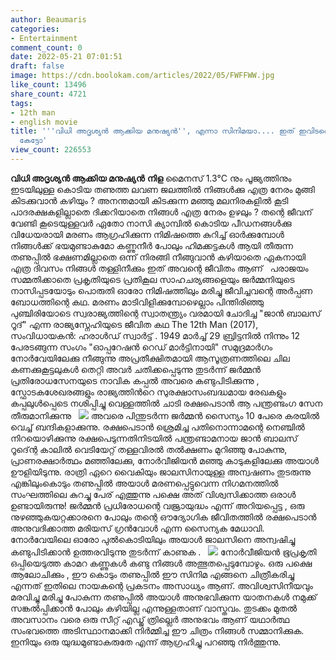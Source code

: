 ```yaml
---
author: Beaumaris
categories:
- Entertainment
comment_count: 0
date: 2022-05-21 07:01:51
draft: false
image: https://cdn.boolokam.com/articles/2022/05/FWFFWW.jpg
like_count: 13496
share_count: 4721
tags:
- 12th man
- english movie
title: '''വിധി അദൃശ്യൻ ആക്കിയ മനുഷ്യൻ'', എന്നാ സിനിമയാ.... ഇത് ഇവിടത്തെ 12TH മാൻ അല്ല
  കേട്ടോ'
view_count: 226553
---
```


**വിധി അദൃശ്യൻ ആക്കിയ മനുഷ്യൻ** **നിള** മൈനസ് 1.3°C നും പൂജ്യത്തിനും ഇടയിലുള്ള കൊടിയ തണുത്ത ലവണ ജലത്തിൽ നിങ്ങൾക്കു എത്ര നേരം മുങ്ങി കിടക്കുവാൻ കഴിയും ? അനന്തമായി കിടക്കുന്ന മഞ്ഞു മലനിരകളിൽ കൂടി പാദരക്ഷകളില്ലാതെ ദിക്കറിയാതെ നിങ്ങൾ എത്ര നേരം ഉഴലും ? തന്റെ ജീവന് വേണ്ടി കൂടെയുള്ളവർ ഏതോ നാസി ക്യാമ്പിൽ കൊടിയ പീഡനങ്ങൾക്കു വിധേയരായി മരണം ആഗ്രഹിക്കുന്ന നിമിഷത്തെ കുറിച്ച് ഓർക്കുമ്പോൾ നിങ്ങൾക്ക് ഭയമുണ്ടാകുമോ കണ്ണുനീർ പോലും ഹിമക്കട്ടകൾ ആയി തീരുന്ന തണുപ്പിൽ ഭക്ഷണമില്ലാതെ ഒന്ന് നിരങ്ങി നീങ്ങുവാൻ കഴിയാതെ ഏകനായി എത്ര ദിവസം നിങ്ങൾ തള്ളിനീക്കും ഇത് അവന്റെ ജീവിതം ആണ് &nbsp; പരാജയം സമ്മതിക്കാതെ പ്രകൃതിയുടെ പ്രതികൂല സാഹചര്യങ്ങളെയും ജർമ്മനിയുടെ നാസിപ്പടയോടും പൊരുതി ഓരോ നിമിഷത്തിലും മരിച്ചു ജീവിച്ചവന്റെ അർപ്പണ ബോധത്തിന്റെ കഥ. മരണം മാടിവിളിക്കുമ്പോഴെല്ലാം പിന്തിരിഞ്ഞു പുഞ്ചിരിയോടെ സ്വരാജ്യത്തിന്റെ സ്വാതന്ത്ര്യം വരമായി ചോദിച്ച "ജാൻ ബാലസ് റൂദ്" എന്ന രാജ്യസ്നേഹിയുടെ ജീവിത കഥ The 12th Man (2017), സംവിധായകൻ: ഹരാൾഡ് സ്വാർട്ട് . 1949 മാർച്ച് 29 ബ്രിട്ടനിൽ നിന്നും 12 പേരടങ്ങുന്ന സംഗം "ഓപ്പറേഷൻ റെഡ് മാർട്ടിനായി" സമുദ്രമാർഗം നോർവേയിലേക്കു നീങ്ങുന്നു അപ്രതീക്ഷിതമായി ആസൂത്രണത്തിലെ ചില കണക്കുകൂട്ടലുകൾ തെറ്റി അവർ ചതിക്കപ്പെടുന്നു തുടർന്ന് ജർമ്മൻ പ്രതിരോധസേനയുടെ നാവിക കപ്പൽ അവരെ കണ്ടുപിടിക്കുന്നു , സ്ഫോടകശേഖരങ്ങളും രാജ്യത്തിൻറെ സുരക്ഷാസംബദ്ധമായ രേഖകളും കപ്പലുൾപ്പെടെ നശിപ്പിച്ചു വെള്ളത്തിൽ ചാടി രക്ഷപെടാൻ ആ പന്ത്രണ്ടംഗ സേന തീരുമാനിക്കുന്നു &nbsp; ![](https://cdn.boolokam.com/articles/2022/05/FWFFWW.jpg) അവരെ പിന്തുടർന്ന ജർമ്മൻ സൈന്യം 10 പേരെ കരയിൽ വെച്ച് ബന്ദികളാക്കുന്നു. രക്ഷപെടാൻ ശ്രെമിച്ച പതിനൊന്നാമന്റെ നെഞ്ചിൽ നിറയൊഴിക്കുന്നു രക്ഷപെടുന്നതിനിടയിൽ പന്ത്രണ്ടാമനായ ജാൻ ബാലസ് റൂദ്ന്റെ കാലിൽ വെടിയേറ്റ് തള്ളവിരൽ തൽക്ഷണം മുറിഞ്ഞു പോകുന്നു, പ്രാണരക്ഷാർത്ഥം മഞ്ഞിലേക്കു, നോർവീജിയൻ മഞ്ഞു കാടുകളിലേക്കു അയാൾ ഊളിയിടുന്നു. രാത്രി ഏറെ വൈകിയും ജാലസിനായുള്ള അന്വഷണം തുടരുന്നു എങ്കിലുംകൊടും തണുപ്പിൽ അയാൾ മരണപ്പെട്ടുവെന്ന നിഗമനത്തിൽ സംഘത്തിലെ കുറച്ചു പേര് എത്തുന്നു പക്ഷെ അത് വിശ്വസിക്കാത്ത ഒരാൾ ഉണ്ടായിരുന്നു! ജർമ്മൻ പ്രധിരോധന്റെ വജ്രായുദ്ധം എന്ന് അറിയപ്പെട്ട , ഒരു നുഴഞ്ഞുകയറ്റക്കാരനെ പോലും തന്റെ ഔദ്യോഗിക ജീവിതത്തിൽ രക്ഷപെടാൻ അനുവദിക്കാത്ത മരിയസ് ഗ്രൻവോൾ എന്ന സൈന്യക മേധാവി. നോർവേയിലെ ഓരോ പുൽകൊടിയിലും അയാൾ ജാലസിനെ അന്വഷിച്ചു കണ്ടുപിടിക്കാൻ ഉത്തരവിടുന്നു തുടർന്ന് കാണുക . &nbsp; ![](https://cdn.boolokam.com/articles/2022/05/EFEFEFEFFF.jpg) നോർവീജിയൻ ഭൂപ്രകൃതി ഒപ്പിയെടുത്ത കാമറ കണ്ണുകൾ കണ്ടു നിങ്ങൾ അത്ഭുതപ്പെടുമ്പോഴും. ഒരു പക്ഷെ ആലോചിക്കും , ഈ കൊടും തണുപ്പിൽ ഈ സിനിമ എങ്ങനെ ചിത്രീകരിച്ചു എന്നത് ഇതിലെ നായകന്റെ പ്രകടനം അസാധ്യം ആണ്. അവിശ്വസിനീയവും മരവിച്ചു മരിച്ചു പോകുന്ന തണുപ്പിൽ അയാൾ അനുഭവിക്കുന്ന യാതനകൾ നമുക്ക് സങ്കൽപ്പിക്കാൻ പോലും കഴിയില്ല എന്നുള്ളതാണ് വാസ്തവം. തുടക്കം മുതൽ അവസാനം വരെ ഒരു സീറ്റ്‌ എഡ്ജ് ത്രില്ലെർ അനുഭവം ആണ് യഥാർത്ഥ സംഭവത്തെ അടിസ്ഥാനമാക്കി നിർമ്മിച്ച ഈ ചിത്രം നിങ്ങൾ സമ്മാനിക്കുക. ഇനിയും ഒരു യുദ്ധമുണ്ടാകരുതേ എന്ന് ആഗ്രഹിച്ചു പറഞ്ഞു നിർത്തുന്നു.